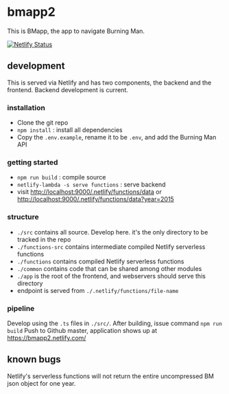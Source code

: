 # bmapp2

This is BMapp, the app to navigate Burning Man.

[![Netlify Status](https://api.netlify.com/api/v1/badges/ebde0ed0-7a99-4169-8773-a2fd08662027/deploy-status)](https://app.netlify.com/sites/bmapp2/deploys)

## development

This is served via Netlify and has two components, the backend and the frontend. Backend development is current.

### installation

- Clone the git repo
- `npm install` : install all dependencies
- Copy the `.env.example`, rename it to be `.env`, and add the Burning Man API

### getting started

- `npm run build` : compile source
- `netlify-lambda -s serve functions` : serve backend
- visit <http://localhost:9000/.netlify/functions/data> or <http://localhost:9000/.netlify/functions/data?year=2015>

### structure

- `./src` contains all source. Develop here. it's the only directory to be tracked in the repo
- `./functions-src` contains intermediate compiled Netlify serverless functions
- `./functions` contains compiled Netlify serverless functions
- `./common` contains code that can be shared among other modules
- `./app` is the root of the frontend, and webservers should serve this directory
- endpoint is served from `./.netlify/functions/file-name`

### pipeline

Develop using the `.ts` files in `./src/`. After building, issue command `npm run build`
Push to Github master, application shows up at <https://bmapp2.netlify.com/>

## known bugs

Netlify's serverless functions will not return the entire uncompressed BM json object for one year.
